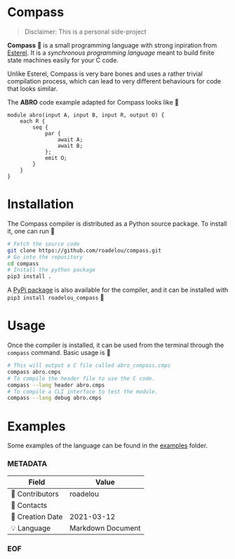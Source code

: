 # Compass

> Disclaimer: This is a personal side-project

__Compass__ :compass: is a small programming language with strong inpiration from [Esterel](https://en.wikipedia.org/wiki/Esterel). It is a _synchronous programming language_ meant to build finite state machines easily for your C code.

Unlike Esterel, Compass is very bare bones and uses a rather trivial compilation process, which can lead to very different behaviours for code that looks similar.

The __ABRO__ code example adapted for Compass looks like :arrow_down_small:

```
module abro(input A, input B, input R, output O) {
    each R {
        seq {
            par {
                await A;
                await B;
            };
            emit O;
        }
    }
}
```

# Installation

The Compass compiler is distributed as a Python source package. To install it, one can run :arrow_down_small:

```bash
# Fetch the source code
git clone https://github.com/roadelou/compass.git
# Go into the repository
cd compass
# Install the python package
pip3 install .
``` 

A [PyPi package](https://pypi.org/project/roadelou-compass/) is also available for the compiler, and it can be installed with `pip3 install roadelou_compass` :tada:

# Usage

Once the compiler is installed, it can be used from the terminal through the `compass` command. Basic usage is :arrow_down_small:

```bash
# This will output a C file called abro_compass.cmps
compass abro.cmps
# To compile the header file to use the C code.
compass --lang header abro.cmps
# To compile a CLI interface to test the module.
compass --lang debug abro.cmps
```

# Examples

Some examples of the language can be found in the [examples](https://github.com/roadelou/compass/examples) folder.

### METADATA

Field | Value
--- | ---
:pencil: Contributors | roadelou
:email: Contacts | 
:date: Creation Date | 2021-03-12
:bulb: Language | Markdown Document

### EOF
